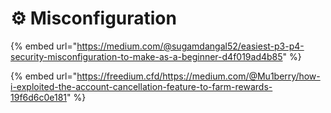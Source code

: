 # ⚙️ Misconfiguration

{% embed url="https://medium.com/@sugamdangal52/easiest-p3-p4-security-misconfiguration-to-make-as-a-beginner-d4f019ad4b85" %}

{% embed url="https://freedium.cfd/https://medium.com/@Mu1berry/how-i-exploited-the-account-cancellation-feature-to-farm-rewards-19f6d6c0e181" %}
